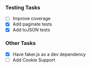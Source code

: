 ### Testing Tasks

- [ ] Improve coverage
- [x] Add paginate tests
- [x] Add toJSON tests

### Other Tasks

- [x] Have faker.js as a dev dependency
- [ ] Add Cookie Support
